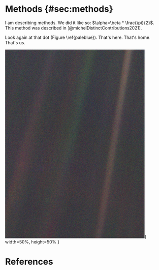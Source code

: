 # Methods {#sec:methods}
I am describing methods. We did it like so: $\alpha=\beta * \frac{\pi}{2}$. This method was described in [@michelDistinctContributions2021].

Look again at that dot (Figure \ref{paleblue}). That's here. That's home. That's us. 

![A mote of dust suspended in a sunbeam. Downloaded from https://en.wikipedia.org/wiki/Pale_Blue_Dot. \label{paleblue}](Pale_Blue_Dot.png){ width=50%, height=50% }

# References